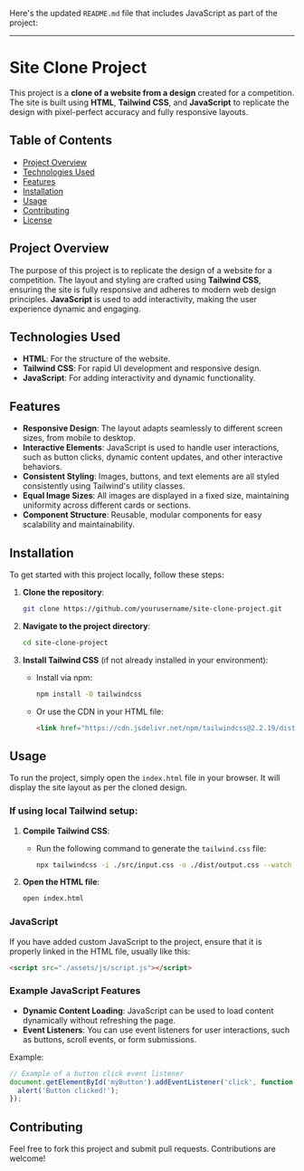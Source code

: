 Here's the updated `README.md` file that includes JavaScript as part of the project:

---

# Site Clone Project

This project is a **clone of a website from a design** created for a competition. The site is built using **HTML**, **Tailwind CSS**, and **JavaScript** to replicate the design with pixel-perfect accuracy and fully responsive layouts.

## Table of Contents

- [Project Overview](#project-overview)
- [Technologies Used](#technologies-used)
- [Features](#features)
- [Installation](#installation)
- [Usage](#usage)
- [Contributing](#contributing)
- [License](#license)

## Project Overview

The purpose of this project is to replicate the design of a website for a competition. The layout and styling are crafted using **Tailwind CSS**, ensuring the site is fully responsive and adheres to modern web design principles. **JavaScript** is used to add interactivity, making the user experience dynamic and engaging.

## Technologies Used

- **HTML**: For the structure of the website.
- **Tailwind CSS**: For rapid UI development and responsive design.
- **JavaScript**: For adding interactivity and dynamic functionality.

## Features

- **Responsive Design**: The layout adapts seamlessly to different screen sizes, from mobile to desktop.
- **Interactive Elements**: JavaScript is used to handle user interactions, such as button clicks, dynamic content updates, and other interactive behaviors.
- **Consistent Styling**: Images, buttons, and text elements are all styled consistently using Tailwind's utility classes.
- **Equal Image Sizes**: All images are displayed in a fixed size, maintaining uniformity across different cards or sections.
- **Component Structure**: Reusable, modular components for easy scalability and maintainability.

## Installation

To get started with this project locally, follow these steps:

1. **Clone the repository**:
   ```bash
   git clone https://github.com/yourusername/site-clone-project.git
   ```

2. **Navigate to the project directory**:
   ```bash
   cd site-clone-project
   ```

3. **Install Tailwind CSS** (if not already installed in your environment):
   - Install via npm:
     ```bash
     npm install -D tailwindcss
     ```
   - Or use the CDN in your HTML file:
     ```html
     <link href="https://cdn.jsdelivr.net/npm/tailwindcss@2.2.19/dist/tailwind.min.css" rel="stylesheet">
     ```

## Usage

To run the project, simply open the `index.html` file in your browser. It will display the site layout as per the cloned design.

### If using local Tailwind setup:

1. **Compile Tailwind CSS**:
   - Run the following command to generate the `tailwind.css` file:
     ```bash
     npx tailwindcss -i ./src/input.css -o ./dist/output.css --watch
     ```

2. **Open the HTML file**:
   ```bash
   open index.html
   ```

### JavaScript

If you have added custom JavaScript to the project, ensure that it is properly linked in the HTML file, usually like this:

```html
<script src="./assets/js/script.js"></script>
```

### Example JavaScript Features

- **Dynamic Content Loading**: JavaScript can be used to load content dynamically without refreshing the page.
- **Event Listeners**: You can use event listeners for user interactions, such as buttons, scroll events, or form submissions.
  
Example:
```js
// Example of a button click event listener
document.getElementById('myButton').addEventListener('click', function() {
  alert('Button clicked!');
});
```

## Contributing

Feel free to fork this project and submit pull requests. Contributions are welcome!

